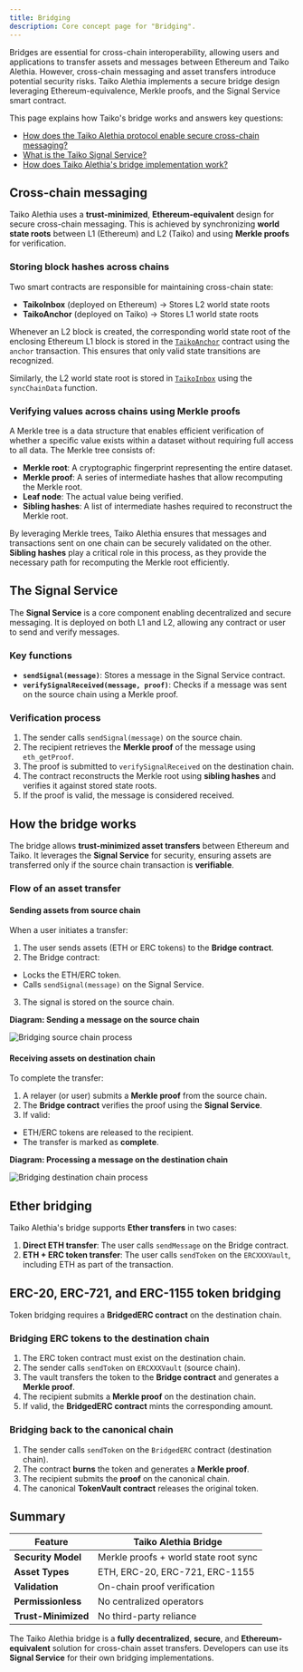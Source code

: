 ```yaml
---
title: Bridging
description: Core concept page for "Bridging".
---
```


Bridges are essential for cross-chain interoperability, allowing users and applications to transfer assets and messages between Ethereum and Taiko Alethia. However, cross-chain messaging and asset transfers introduce potential security risks. Taiko Alethia implements a secure bridge design leveraging Ethereum-equivalence, Merkle proofs, and the Signal Service smart contract.

This page explains how Taiko's bridge works and answers key questions:

- [How does the Taiko Alethia protocol enable secure cross-chain messaging?](#cross-chain-messaging)
- [What is the Taiko Signal Service?](#the-signal-service)
- [How does Taiko Alethia's bridge implementation work?](#how-the-bridge-works)

## Cross-chain messaging

Taiko Alethia uses a **trust-minimized**, **Ethereum-equivalent** design for secure cross-chain messaging. This is achieved by synchronizing **world state roots** between L1 (Ethereum) and L2 (Taiko) and using **Merkle proofs** for verification.

### Storing block hashes across chains

Two smart contracts are responsible for maintaining cross-chain state:

- **TaikoInbox** (deployed on Ethereum) → Stores L2 world state roots
- **TaikoAnchor** (deployed on Taiko) → Stores L1 world state roots

Whenever an L2 block is created, the corresponding world state root of the enclosing Ethereum L1 block is stored in the [`TaikoAnchor`](https://github.com/taikoxyz/taiko-mono/blob/taiko-alethia-protocol-v2.3.0/packages/protocol/contracts/layer2/based/TaikoAnchor.sol#L150) contract using the `anchor` transaction. This ensures that only valid state transitions are recognized.

Similarly, the L2 world state root is stored in [`TaikoInbox`](https://github.com/taikoxyz/taiko-mono/blob/taiko-alethia-protocol-v2.3.0/packages/protocol/contracts/layer1/based/TaikoInbox.sol#L699) using the `syncChainData` function.

### Verifying values across chains using Merkle proofs

A Merkle tree is a data structure that enables efficient verification of whether a specific value exists within a dataset without requiring full access to all data. The Merkle tree consists of:

- **Merkle root**: A cryptographic fingerprint representing the entire dataset.
- **Merkle proof**: A series of intermediate hashes that allow recomputing the Merkle root.
- **Leaf node**: The actual value being verified.
- **Sibling hashes**: A list of intermediate hashes required to reconstruct the Merkle root.

By leveraging Merkle trees, Taiko Alethia ensures that messages and transactions sent on one chain can be securely validated on the other. **Sibling hashes** play a critical role in this process, as they provide the necessary path for recomputing the Merkle root efficiently.

## The Signal Service

The **Signal Service** is a core component enabling decentralized and secure messaging. It is deployed on both L1 and L2, allowing any contract or user to send and verify messages.

### Key functions

- **`sendSignal(message)`**: Stores a message in the Signal Service contract.
- **`verifySignalReceived(message, proof)`**: Checks if a message was sent on the source chain using a Merkle proof.

### Verification process

1. The sender calls `sendSignal(message)` on the source chain.
2. The recipient retrieves the **Merkle proof** of the message using `eth_getProof`.
3. The proof is submitted to `verifySignalReceived` on the destination chain.
4. The contract reconstructs the Merkle root using **sibling hashes** and verifies it against stored state roots.
5. If the proof is valid, the message is considered received.

## How the bridge works

The bridge allows **trust-minimized asset transfers** between Ethereum and Taiko. It leverages the **Signal Service** for security, ensuring assets are transferred only if the source chain transaction is **verifiable**.

### Flow of an asset transfer

#### Sending assets from source chain

When a user initiates a transfer:

1. The user sends assets (ETH or ERC tokens) to the **Bridge contract**.
2. The Bridge contract:

- Locks the ETH/ERC token.
- Calls `sendSignal(message)` on the Signal Service.

3. The signal is stored on the source chain.

**Diagram: Sending a message on the source chain**

![Bridging source chain process](/assets/content/docs/taiko-alethia-protocol/bridging-source-chain.webp)

#### Receiving assets on destination chain

To complete the transfer:

1. A relayer (or user) submits a **Merkle proof** from the source chain.
2. The **Bridge contract** verifies the proof using the **Signal Service**.
3. If valid:

- ETH/ERC tokens are released to the recipient.
- The transfer is marked as **complete**.

**Diagram: Processing a message on the destination chain**

![Bridging destination chain process](/assets/content/docs/taiko-alethia-protocol/bridging-dest-chain.webp)

## Ether bridging

Taiko Alethia's bridge supports **Ether transfers** in two cases:

1. **Direct ETH transfer**: The user calls `sendMessage` on the Bridge contract.
2. **ETH + ERC token transfer**: The user calls `sendToken` on the `ERCXXXVault`, including ETH as part of the transaction.

## ERC-20, ERC-721, and ERC-1155 token bridging

Token bridging requires a **BridgedERC contract** on the destination chain.

### Bridging ERC tokens to the destination chain

1. The ERC token contract must exist on the destination chain.
2. The sender calls `sendToken` on `ERCXXXVault` (source chain).
3. The vault transfers the token to the **Bridge contract** and generates a **Merkle proof**.
4. The recipient submits a **Merkle proof** on the destination chain.
5. If valid, the **BridgedERC contract** mints the corresponding amount.

### Bridging back to the canonical chain

1. The sender calls `sendToken` on the `BridgedERC` contract (destination chain).
2. The contract **burns** the token and generates a **Merkle proof**.
3. The recipient submits the **proof** on the canonical chain.
4. The canonical **TokenVault contract** releases the original token.

## Summary

| Feature             | Taiko Alethia Bridge                  |
| ------------------- | ------------------------------------- |
| **Security Model**  | Merkle proofs + world state root sync |
| **Asset Types**     | ETH, ERC-20, ERC-721, ERC-1155        |
| **Validation**      | On-chain proof verification           |
| **Permissionless**  | No centralized operators              |
| **Trust-Minimized** | No third-party reliance               |

The Taiko Alethia bridge is a **fully decentralized**, **secure**, and **Ethereum-equivalent** solution for cross-chain asset transfers. Developers can use its **Signal Service** for their own bridging implementations.
